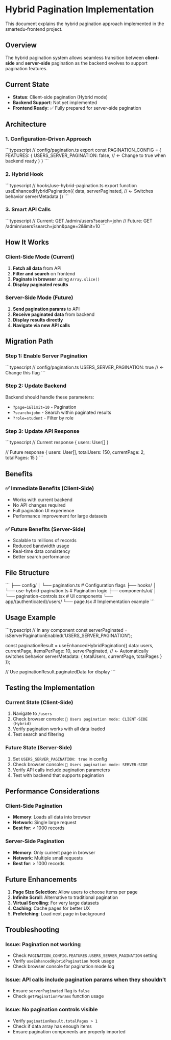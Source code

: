 # Hybrid Pagination Implementation

This document explains the hybrid pagination approach implemented in the smartedu-frontend project.

## Overview

The hybrid pagination system allows seamless transition between **client-side** and **server-side** pagination as the backend evolves to support pagination features.

## Current State

- **Status**: Client-side pagination (Hybrid mode)
- **Backend Support**: Not yet implemented
- **Frontend Ready**: ✅ Fully prepared for server-side pagination

## Architecture

### 1. Configuration-Driven Approach

\`\`\`typescript
// config/pagination.ts
export const PAGINATION_CONFIG = {
  FEATURES: {
    USERS_SERVER_PAGINATION: false, // ← Change to true when backend ready
  }
}
\`\`\`

### 2. Hybrid Hook

\`\`\`typescript
// hooks/use-hybrid-pagination.ts
export function useEnhancedHybridPagination({
  data,
  serverPaginated, // ← Switches behavior
  serverMetadata
})
\`\`\`

### 3. Smart API Calls

\`\`\`typescript
// Current: GET /admin/users?search=john
// Future:  GET /admin/users?search=john&page=2&limit=10
\`\`\`

## How It Works

### Client-Side Mode (Current)
1. **Fetch all data** from API
2. **Filter and search** on frontend
3. **Paginate in browser** using `Array.slice()`
4. **Display paginated results**

### Server-Side Mode (Future)
1. **Send pagination params** to API
2. **Receive paginated data** from backend
3. **Display results directly**
4. **Navigate via new API calls**

## Migration Path

### Step 1: Enable Server Pagination
\`\`\`typescript
// config/pagination.ts
USERS_SERVER_PAGINATION: true // ← Change this flag
\`\`\`

### Step 2: Update Backend
Backend should handle these parameters:
- `?page=1&limit=10` - Pagination
- `?search=john` - Search within paginated results
- `?role=student` - Filter by role

### Step 3: Update API Response
\`\`\`typescript
// Current response
{
  users: User[]
}

// Future response
{
  users: User[],
  totalUsers: 150,
  currentPage: 2,
  totalPages: 15
}
\`\`\`

## Benefits

### ✅ **Immediate Benefits (Client-Side)**
- Works with current backend
- No API changes required
- Full pagination UI experience
- Performance improvement for large datasets

### ✅ **Future Benefits (Server-Side)**
- Scalable to millions of records
- Reduced bandwidth usage
- Real-time data consistency
- Better search performance

## File Structure

\`\`\`
├── config/
│   └── pagination.ts              # Configuration flags
├── hooks/
│   └── use-hybrid-pagination.ts   # Pagination logic
├── components/ui/
│   └── pagination-controls.tsx    # UI components
└── app/(authenticated)/users/
    └── page.tsx                   # Implementation example
\`\`\`

## Usage Example

\`\`\`typescript
// In any component
const serverPaginated = isServerPaginationEnabled('USERS_SERVER_PAGINATION');

const paginationResult = useEnhancedHybridPagination({
  data: users,
  currentPage,
  itemsPerPage: 10,
  serverPaginated, // ← Automatically switches behavior
  serverMetadata: { totalUsers, currentPage, totalPages }
});

// Use paginationResult.paginatedData for display
\`\`\`

## Testing the Implementation

### Current State (Client-Side)
1. Navigate to `/users`
2. Check browser console: `🔄 Users pagination mode: CLIENT-SIDE (Hybrid)`
3. Verify pagination works with all data loaded
4. Test search and filtering

### Future State (Server-Side)
1. Set `USERS_SERVER_PAGINATION: true` in config
2. Check browser console: `🔄 Users pagination mode: SERVER-SIDE`
3. Verify API calls include pagination parameters
4. Test with backend that supports pagination

## Performance Considerations

### Client-Side Pagination
- **Memory**: Loads all data into browser
- **Network**: Single large request
- **Best for**: < 1000 records

### Server-Side Pagination
- **Memory**: Only current page in browser
- **Network**: Multiple small requests
- **Best for**: > 1000 records

## Future Enhancements

1. **Page Size Selection**: Allow users to choose items per page
2. **Infinite Scroll**: Alternative to traditional pagination
3. **Virtual Scrolling**: For very large datasets
4. **Caching**: Cache pages for better UX
5. **Prefetching**: Load next page in background

## Troubleshooting

### Issue: Pagination not working
- Check `PAGINATION_CONFIG.FEATURES.USERS_SERVER_PAGINATION` setting
- Verify `useEnhancedHybridPagination` hook usage
- Check browser console for pagination mode log

### Issue: API calls include pagination params when they shouldn't
- Ensure `serverPaginated` flag is `false`
- Check `getPaginationParams` function usage

### Issue: No pagination controls visible
- Verify `paginationResult.totalPages > 1`
- Check if data array has enough items
- Ensure pagination components are properly imported
